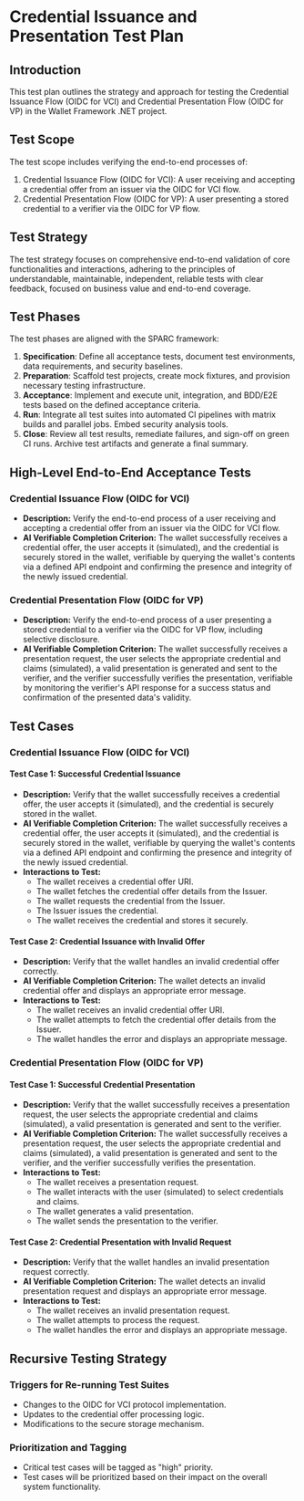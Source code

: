 # Credential Issuance and Presentation Test Plan

## Introduction

This test plan outlines the strategy and approach for testing the Credential Issuance Flow (OIDC for VCI) and Credential Presentation Flow (OIDC for VP) in the Wallet Framework .NET project.

## Test Scope

The test scope includes verifying the end-to-end processes of:

1.  Credential Issuance Flow (OIDC for VCI): A user receiving and accepting a credential offer from an issuer via the OIDC for VCI flow.
2.  Credential Presentation Flow (OIDC for VP): A user presenting a stored credential to a verifier via the OIDC for VP flow.

## Test Strategy

The test strategy focuses on comprehensive end-to-end validation of core functionalities and interactions, adhering to the principles of understandable, maintainable, independent, reliable tests with clear feedback, focused on business value and end-to-end coverage.

## Test Phases

The test phases are aligned with the SPARC framework:

1.  **Specification**: Define all acceptance tests, document test environments, data requirements, and security baselines.
2.  **Preparation**: Scaffold test projects, create mock fixtures, and provision necessary testing infrastructure.
3.  **Acceptance**: Implement and execute unit, integration, and BDD/E2E tests based on the defined acceptance criteria.
4.  **Run**: Integrate all test suites into automated CI pipelines with matrix builds and parallel jobs. Embed security analysis tools.
5.  **Close**: Review all test results, remediate failures, and sign-off on green CI runs. Archive test artifacts and generate a final summary.

## High-Level End-to-End Acceptance Tests

### Credential Issuance Flow (OIDC for VCI)

*   **Description:** Verify the end-to-end process of a user receiving and accepting a credential offer from an issuer via the OIDC for VCI flow.
*   **AI Verifiable Completion Criterion:** The wallet successfully receives a credential offer, the user accepts it (simulated), and the credential is securely stored in the wallet, verifiable by querying the wallet's contents via a defined API endpoint and confirming the presence and integrity of the newly issued credential.

### Credential Presentation Flow (OIDC for VP)

*   **Description:** Verify the end-to-end process of a user presenting a stored credential to a verifier via the OIDC for VP flow, including selective disclosure.
*   **AI Verifiable Completion Criterion:** The wallet successfully receives a presentation request, the user selects the appropriate credential and claims (simulated), a valid presentation is generated and sent to the verifier, and the verifier successfully verifies the presentation, verifiable by monitoring the verifier's API response for a success status and confirmation of the presented data's validity.

## Test Cases

### Credential Issuance Flow (OIDC for VCI)

#### Test Case 1: Successful Credential Issuance

*   **Description:** Verify that the wallet successfully receives a credential offer, the user accepts it (simulated), and the credential is securely stored in the wallet.
*   **AI Verifiable Completion Criterion:** The wallet successfully receives a credential offer, the user accepts it (simulated), and the credential is securely stored in the wallet, verifiable by querying the wallet's contents via a defined API endpoint and confirming the presence and integrity of the newly issued credential.
*   **Interactions to Test:** 
    *   The wallet receives a credential offer URI.
    *   The wallet fetches the credential offer details from the Issuer.
    *   The wallet requests the credential from the Issuer.
    *   The Issuer issues the credential.
    *   The wallet receives the credential and stores it securely.

#### Test Case 2: Credential Issuance with Invalid Offer

*   **Description:** Verify that the wallet handles an invalid credential offer correctly.
*   **AI Verifiable Completion Criterion:** The wallet detects an invalid credential offer and displays an appropriate error message.
*   **Interactions to Test:** 
    *   The wallet receives an invalid credential offer URI.
    *   The wallet attempts to fetch the credential offer details from the Issuer.
    *   The wallet handles the error and displays an appropriate message.

### Credential Presentation Flow (OIDC for VP)

#### Test Case 1: Successful Credential Presentation

*   **Description:** Verify that the wallet successfully receives a presentation request, the user selects the appropriate credential and claims (simulated), a valid presentation is generated and sent to the verifier.
*   **AI Verifiable Completion Criterion:** The wallet successfully receives a presentation request, the user selects the appropriate credential and claims (simulated), a valid presentation is generated and sent to the verifier, and the verifier successfully verifies the presentation.
*   **Interactions to Test:** 
    *   The wallet receives a presentation request.
    *   The wallet interacts with the user (simulated) to select credentials and claims.
    *   The wallet generates a valid presentation.
    *   The wallet sends the presentation to the verifier.

#### Test Case 2: Credential Presentation with Invalid Request

*   **Description:** Verify that the wallet handles an invalid presentation request correctly.
*   **AI Verifiable Completion Criterion:** The wallet detects an invalid presentation request and displays an appropriate error message.
*   **Interactions to Test:** 
    *   The wallet receives an invalid presentation request.
    *   The wallet attempts to process the request.
    *   The wallet handles the error and displays an appropriate message.

## Recursive Testing Strategy

### Triggers for Re-running Test Suites

*   Changes to the OIDC for VCI protocol implementation.
*   Updates to the credential offer processing logic.
*   Modifications to the secure storage mechanism.

### Prioritization and Tagging

*   Critical test cases will be tagged as "high" priority.
*   Test cases will be prioritized based on their impact on the overall system functionality.